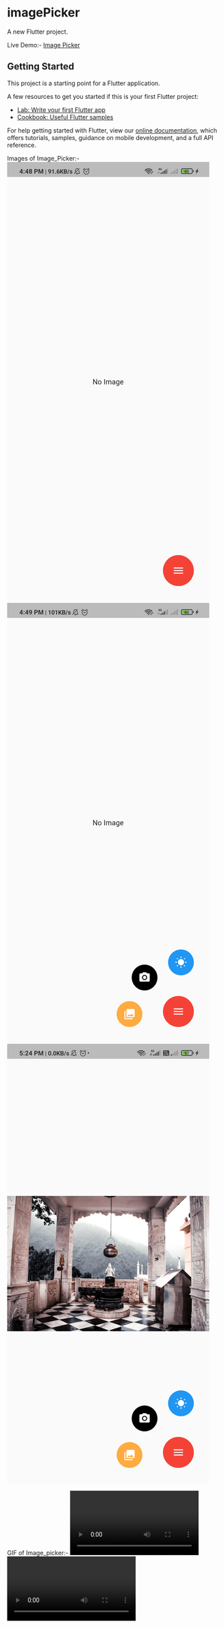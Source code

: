# imagePicker

A new Flutter project.

Live Demo:- [Image Picker](https://drive.google.com/file/d/1MKtULned6TtMeIX8Pzy8kRP790IxiHX2/view?usp=sharing)

## Getting Started

This project is a starting point for a Flutter application.

A few resources to get you started if this is your first Flutter project:

- [Lab: Write your first Flutter app](https://flutter.dev/docs/get-started/codelab)
- [Cookbook: Useful Flutter samples](https://flutter.dev/docs/cookbook)

For help getting started with Flutter, view our
[online documentation](https://flutter.dev/docs), which offers tutorials,
samples, guidance on mobile development, and a full API reference.

Images of Image_Picker:-
![](flutter_01.png)
![](flutter_02.png)
![](flutter_03.png)

GIF of Image_picker:-
![](VID-20210130-WA0006.mp4)
![](VID-20210130-WA0007.mp4)
